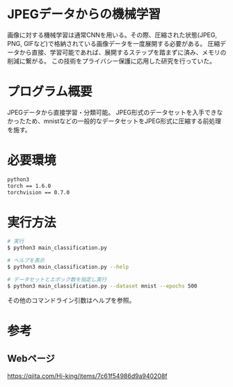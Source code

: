 # JPEGデータからの機械学習

画像に対する機械学習は通常CNNを用いる。その際、圧縮された状態(JPEG, PNG, GIFなど)で格納されている画像データを一度展開する必要がある。
圧縮データから直接、学習可能であれば、展開するステップを踏まずに済み、メモリの削減に繋がる。
この技術をプライバシー保護に応用した研究を行っていた。

# プログラム概要

JPEGデータから直接学習・分類可能。
JPEG形式のデータセットを入手できなかったため、mnistなどの一般的なデータセットをJPEG形式に圧縮する前処理を施す。

# 必要環境

```bash
python3
torch == 1.6.0
torchvision == 0.7.0
```

# 実行方法

```bash
# 実行
$ python3 main_classification.py

# ヘルプを表示
$ python3 main_classification.py --help

# データセットとエポック数を指定し実行
$ python3 main_classification.py --dataset mnist --epochs 500
```

その他のコマンドライン引数はヘルプを参照。

# 参考
## Webページ

https://qiita.com/Hi-king/items/7c61f54986d9a940208f
